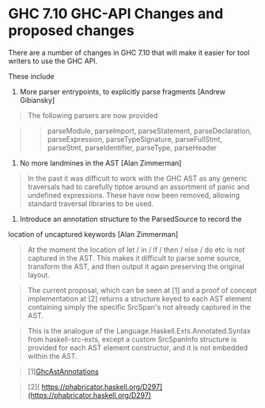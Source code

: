 # GHC 7.10 GHC-API Changes and proposed changes


There are a number of changes in GHC 7.10 that will make it easier for
tool writers to use the GHC API.


These include

1. More parser entrypoints, to explicitly parse fragments \[Andrew Gibiansky\]

>
> The following parsers are now provided

> >
> > parseModule, parseImport, parseStatement,  parseDeclaration,
> > parseExpression, parseTypeSignature,  parseFullStmt, parseStmt,
> > parseIdentifier,  parseType, parseHeader

1. No more landmines in the AST \[Alan Zimmerman\]

>
> In the past it was difficult to work with the GHC AST as any generic
> traversals had to carefully tiptoe around an assortment of panic and
> undefined expressions. These have now been removed, allowing
> standard traversal libraries to be used.

1. Introduce an annotation structure to the ParsedSource to record the


location of uncaptured keywords \[Alan Zimmerman\]

>
> At the moment the location of let / in / if / then / else / do
> etc is not captured in the AST. This makes it difficult to
> parse some source, transform the AST, and then output it again
> preserving the original layout.

>
> The current proposal, which can be seen at \[1\] and a proof of
> concept implementation at \[2\] returns a structure keyed to each AST
> element containing simply the specific SrcSpan's not already
> captured in the AST.

>
> This is the analogue of the Language.Haskell.Exts.Annotated.Syntax
> from haskell-src-exts, except a custom SrcSpanInfo structure is
> provided for each AST element constructor, and it is not embedded
> within the AST.

> \[1\][GhcAstAnnotations](ghc-ast-annotations)

> \[2\][ https://phabricator.haskell.org/D297](https://phabricator.haskell.org/D297)